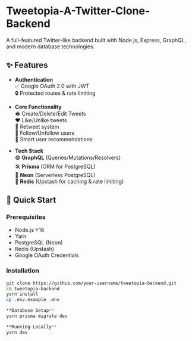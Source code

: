 ﻿# Tweetopia-A-Twitter-Clone-Backend
A full-featured Twitter-like backend built with Node.js, Express, GraphQL, and modern database technologies.

## ✨ Features

- **Authentication**  
  ✅ Google OAuth 2.0 with JWT  
  🔒 Protected routes & rate limiting

- **Core Functionality**  
  � Create/Delete/Edit Tweets  
  ❤️ Like/Unlike tweets  
  🔄 Retweet system  
  👥 Follow/Unfollow users  
  🧠 Smart user recommendations  

- **Tech Stack**  
  🟢 **GraphQL** (Queries/Mutations/Resolvers)  
  🛠 **Prisma** (ORM for PostgreSQL)  
  🐘 **Neon** (Serverless PostgreSQL)  
  🔴 **Redis** (Upstash for caching & rate limiting)  

## 🚀 Quick Start

### Prerequisites
- Node.js ≥16
- Yarn
- PostgreSQL (Neon)
- Redis (Upstash)
- Google OAuth Credentials

### Installation
```bash
git clone https://github.com/your-username/tweetopia-backend.git
cd tweetopia-backend
yarn install
cp .env.example .env

**Database Setup**
yarn prisma migrate dev

**Running Locally**
yarn dev


